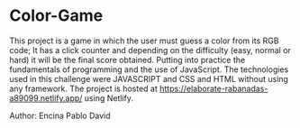 # Color-Game
This project is a game in which the user must guess a color from its RGB code; It has a click counter and depending on the difficulty (easy, normal or hard) it will be the final score obtained. Putting into practice the fundamentals of programming and the use of JavaScript. The technologies used in this challenge were JAVASCRIPT and CSS and HTML without using any framework. The project is hosted at https://elaborate-rabanadas-a89099.netlify.app/ using Netlify.

Author: Encina Pablo David